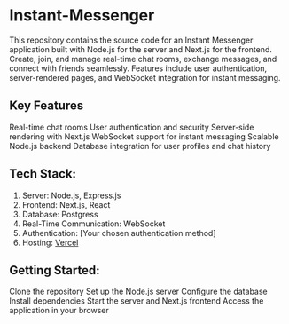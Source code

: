 # Instant-Messenger
This repository contains the source code for an Instant Messenger application built with Node.js for the server and Next.js for the frontend. Create, join, and manage real-time chat rooms, exchange messages, and connect with friends seamlessly. Features include user authentication, server-rendered pages, and WebSocket integration for instant messaging.

## Key Features

Real-time chat rooms
User authentication and security
Server-side rendering with Next.js
WebSocket support for instant messaging
Scalable Node.js backend
Database integration for user profiles and chat history

## Tech Stack:

1. Server: Node.js, Express.js
2. Frontend: Next.js, React
3. Database: Postgress
4. Real-Time Communication: WebSocket
5. Authentication: [Your chosen authentication method]
6. Hosting: [Vercel](https://instant-messenger-ten.vercel.app/)

## Getting Started:

Clone the repository
Set up the Node.js server
Configure the database
Install dependencies
Start the server and Next.js frontend
Access the application in your browser

